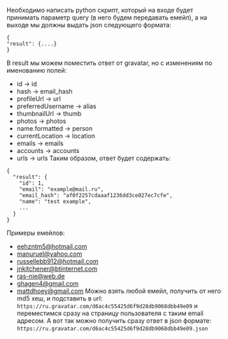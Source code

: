 Необходимо написать python скрипт, который на входе будет принимать параметр query (в него будем передавать емейл), а на выходе мы должны выдать json следующего формата:
```
{
"result": {....}
}
```

В result мы можем поместить ответ от gravatar, но с изменениям по именованию полей:
* id -> id
* hash -> email_hash
* profileUrl -> url
* preferredUsername -> alias
* thumbnailUrl -> thumb
* photos -> photos
* name.formatted -> person
* currentLocation -> location
* emails -> emails
* accounts -> accounts
* urls -> urls 
Таким образом, ответ будет содержать:
```
{
  "result": {
    "id": 1,
    "email": "example@mail.ru",
    "email_hash": "af0f2257cdaaaf1236dd3ce027ec7cfe",
    "name": "test example",
    ...
  }
}
```
Примеры емейлов:
* eehzntm5@hotmail.com
* manuruel@yahoo.com
* russellebb912@hotmail.com
* jnkitchener@btinternet.com
* ras-nie@web.de
* ghagen4@gmail.com
* mattdhoey@gmail.com
Можно взять любой емейл, получить от него md5 хеш, и подставить в url:
```https://ru.gravatar.com/d6ac4c55425d6f9d28db9068dbb49e09```
и переместимся сразу на страницу пользователя с таким email адресом.
А вот так можно получить сразу ответ в json формате:
```https://ru.gravatar.com/d6ac4c55425d6f9d28db9068dbb49e09.json```